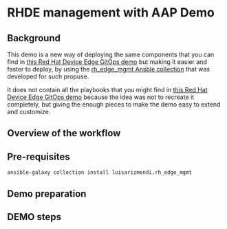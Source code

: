 # RHDE management with AAP Demo

## Background 

This demo is a new way of deploying the same components that you can find in [this Red Hat Device Edge GitOps demo](https://github.com/redhat-manufacturing/device-edge-workshops/blob/gitops-demo/exercises/rhde_gitops/demo/README.md) but making it easier and faster to deploy, by using the [rh_edge_mgmt Ansble collection](https://github.com/luisarizmendi/rh_edge_mgmt) that was developed for such propuse.

It does not contain all the playbooks that you might find in  [this Red Hat Device Edge GitOps demo](https://github.com/redhat-manufacturing/device-edge-workshops/blob/gitops-demo/exercises/rhde_gitops/demo/README.md) because the idea was not to recreate it completely, but giving the enough pieces to make the demo easy to extend and customize.


## Overview of the workflow


## Pre-requisites


```shell
ansible-galaxy collection install luisarizmendi.rh_edge_mgmt
```


## Demo preparation


## DEMO steps
